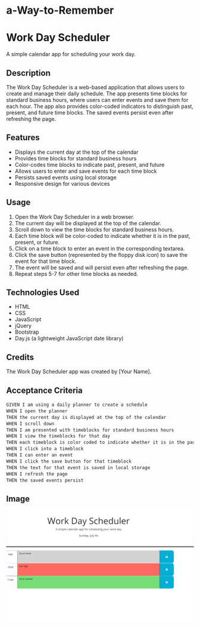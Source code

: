 # a-Way-to-Remember
# Work Day Scheduler

A simple calendar app for scheduling your work day.

## Description

The Work Day Scheduler is a web-based application that allows users to create and manage their daily schedule. The app presents time blocks for standard business hours, where users can enter events and save them for each hour. The app also provides color-coded indicators to distinguish past, present, and future time blocks. The saved events persist even after refreshing the page.

## Features

- Displays the current day at the top of the calendar
- Provides time blocks for standard business hours
- Color-codes time blocks to indicate past, present, and future
- Allows users to enter and save events for each time block
- Persists saved events using local storage
- Responsive design for various devices

## Usage

1. Open the Work Day Scheduler in a web browser.
2. The current day will be displayed at the top of the calendar.
3. Scroll down to view the time blocks for standard business hours.
4. Each time block will be color-coded to indicate whether it is in the past, present, or future.
5. Click on a time block to enter an event in the corresponding textarea.
6. Click the save button (represented by the floppy disk icon) to save the event for that time block.
7. The event will be saved and will persist even after refreshing the page.
8. Repeat steps 5-7 for other time blocks as needed.

## Technologies Used

- HTML
- CSS
- JavaScript
- jQuery
- Bootstrap
- Day.js (a lightweight JavaScript date library)

## Credits

The Work Day Scheduler app was created by [Your Name].


## Acceptance Criteria

```md
GIVEN I am using a daily planner to create a schedule
WHEN I open the planner
THEN the current day is displayed at the top of the calendar
WHEN I scroll down
THEN I am presented with timeblocks for standard business hours
WHEN I view the timeblocks for that day
THEN each timeblock is color coded to indicate whether it is in the past, present, or future
WHEN I click into a timeblock
THEN I can enter an event
WHEN I click the save button for that timeblock
THEN the text for that event is saved in local storage
WHEN I refresh the page
THEN the saved events persist
```

## Image
![Alt text](<Assets/Screenshot 2023-07-09 194931.png>)